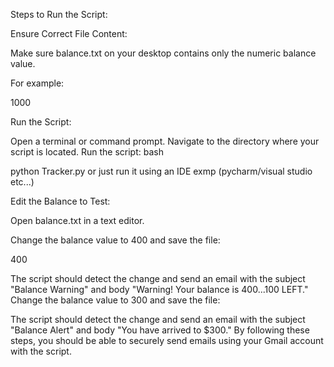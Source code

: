 Steps to Run the Script:

Ensure Correct File Content:

Make sure balance.txt on your desktop contains only the numeric balance value.

For example:

1000

Run the Script:

Open a terminal or command prompt.
Navigate to the directory where your script is located.
Run the script:
bash

python Tracker.py
or just run it using an IDE exmp (pycharm/visual studio etc...)

Edit the Balance to Test:

Open balance.txt in a text editor.

Change the balance value to 400 and save the file:

400

The script should detect the change and send an email with the subject "Balance Warning" and body "Warning! Your balance is $400... 100$ LEFT."
Change the balance value to 300 and save the file:

The script should detect the change and send an email with the subject "Balance Alert" and body "You have arrived to $300."
By following these steps, you should be able to securely send emails using your Gmail account with the script.
